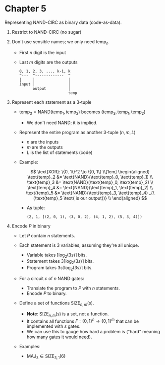 # Chapter 5

Representing NAND-CIRC as binary data (code-as-data).

1.  Restrict to NAND-CIRC (no sugar)
2.  Don't use sensible names; we only need $\text{temp}_n$

    - First $n$ digit is the input
    - Last $m$ digits are the outputs

      ```
      0, 1, 2, 3, ..., k-1, k
      ^---  ^-------------  ^
      │     │               │
      input │               │
            output          │
                            temp
      ```

3.  Represent each statement as a 3-tuple

    - $\text{temp}_3 = \text{NAND}(\text{temp}_1, \text{temp}_2)$ becomes
      $(\text{temp}_3, \text{temp}_1, \text{temp}_2)$

      - We don't need $\text{NAND}$; it is implied.

    - Represent the entire program as another 3-tuple $(n, m, L)$

      - $n$ are the inputs
      - $m$ are the outputs
      - $L$ is the list of statements (code)

    - Example:

      $$
      \text{XOR}: \{0, 1\}^2 \to \{0, 1\} \\[1em]
      \begin{aligned}
      \text{temp}_2 &= \text{NAND}(\text{temp}_0, \text{temp}_1) \\
      \text{temp}_3 &= \text{NAND}(\text{temp}_0, \text{temp}_2) \\
      \text{temp}_4 &= \text{NAND}(\text{temp}_1, \text{temp}_2) \\
      \text{temp}_5 &= \text{NAND}(\text{temp}_3, \text{temp}_4) _{\ (\text{temp}_5 \text{ is our output})} \\
      \end{aligned}
      $$

      - As tuple:

        ```
        (2, 1, [(2, 0, 1), (3, 0, 2), (4, 1, 2), (5, 3, 4)])
        ```

4.  Encode $P$ in binary

    - Let $P$ contain $n$ statements.

    - Each statement is 3 variables, assuming they're all unique.

      - Variable takes $\lceil \log_2(3s) \rceil$ bits.
      - Statement takes $3 \lceil \log_2(3s) \rceil$ bits.
      - Program takes $3s \lceil \log_2(3s) \rceil$ bits.

    - For a circuit $c$ of $n$ NAND gates:

      - Translate the program to $P$ with $n$ statements.
      - Encode $P$ to binary.

    - Define a set of functions $\text{SIZE}_{n, m}(s)$.

      - **Note**: $\text{SIZE}_{n, m}(s)$ is a set, not a function.
      - It contains all functions $F : \{0, 1\}^n \to \{0, 1\}^m$ that can be
        implemented with $s$ gates.
      - We can use this to gauge how hard a problem is ("hard" meaning how many
        gates it would need).

    - Examples:

      - $\text{MAJ}_3 \in \text{SIZE}_{3, 1}(6)$
